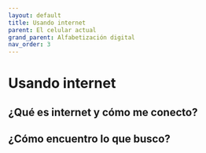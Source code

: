 ```yaml
---
layout: default
title: Usando internet
parent: El celular actual
grand_parent: Alfabetización digital
nav_order: 3
---
```


# Usando internet

## ¿Qué es internet y cómo me conecto?

## ¿Cómo encuentro lo que busco?